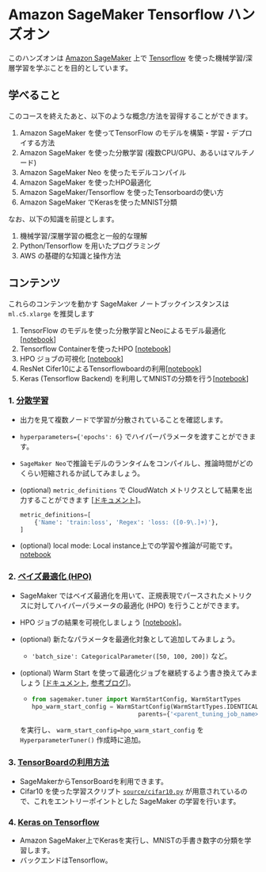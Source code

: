 # Amazon SageMaker Tensorflow ハンズオン

このハンズオンは [Amazon SageMaker](https://aws.amazon.com/jp/sagemaker/) 上で [Tensorflow](https://www.tensorflow.org/) を使った機械学習/深層学習を学ぶことを目的としています。

## 学べること
このコースを終えたあと、以下のような概念/方法を習得することができます。
1. Amazon SageMaker を使ってTensorFlow のモデルを構築・学習・デプロイする方法
1. Amazon SageMaker を使った分散学習 (複数CPU/GPU、あるいはマルチノード)
1. Amazon SageMaker Neo を使ったモデルコンパイル
1. Amazon SageMaker を使ったHPO最適化
1. Amazon SageMaker/Tensorflow を使ったTensorboardの使い方
1. Amazon SageMaker でKerasを使ったMNIST分類

なお、以下の知識を前提とします。
1. 機械学習/深層学習の概念と一般的な理解
1. Python/Tensorflow を用いたプログラミング
1. AWS の基礎的な知識と操作方法

## コンテンツ
これらのコンテンツを動かす SageMaker ノートブックインスタンスは `ml.c5.xlarge` を推奨します
1. TensorFlow のモデルを使った分散学習とNeoによるモデル最適化 [[notebook](https://github.com/shokout/handson-201812/blob/master/tensorflow_distributed_mnist/tensorflow_distributed_mnist_neo.ipynb)]
1. Tensorflow Containerを使ったHPO [[notebook](https://github.com/shokout/handson-201812/blob/master/tensorflow_mnist_hpo/hpo_tensorflow_mnist.ipynb)]
1. HPO ジョブの可視化 [[notebook](https://github.com/shokout/handson-201812/blob/master/tensorflow_mnist_hpo/HPO_Analyze_TuningJob_Results.ipynb)]
1. ResNet Cifer10によるTensorflowboardの利用[[notebook](https://github.com/shokout/handson-201812/blob/master/tensorflow_resnet_cifar10_with_tensorboard/tensorflow_resnet_cifar10_with_tensorboard.ipynb)]
1. Keras (Tensorflow Backend) を利用してMNISTの分類を行う[[notebook](https://github.com/shokout/handson-201812/blob/master/keras_tensorflow/keras_tensorflow_mnist.ipynb)]


### 1. [分散学習](https://github.com/shokout/handson-201812/blob/master/tensorflow_distributed_mnist/tensorflow_distributed_mnist_neo.ipynb "SAGEMAKER PYTHON SDK > tensorflow_distributed_mnist_neo.ipynb")

- 出力を見て複数ノードで学習が分散されていることを確認します。
- `hyperparameters={'epochs': 6}` でハイパーパラメータを渡すことができます。
- `SageMaker Neo`で推論モデルのランタイムをコンパイルし、推論時間がどのくらい短縮されるか試してみましょう。
- (optional) `metric_definitions` で CloudWatch メトリクスとして結果を出力することができます [[ドキュメント](https://docs.aws.amazon.com/sagemaker/latest/dg/training-metrics.html)]。
    
    ```python
    metric_definitions=[
        {'Name': 'train:loss', 'Regex': 'loss: ([0-9\.]+)'},
    ]
    ```
- (optional) local mode: Local instance上での学習や推論が可能です。[notebook](https://github.com/shokout/handson-201812/blob/master/tensorflow_distributed_mnist/tensorflow_local_mode_mnist.ipynb)

### 2. [ベイズ最適化 (HPO)](https://github.com/shokout/handson-201812/blob/master/tensorflow_mnist_hpo/hpo_tensorflow_mnist.ipynb "HYPERPARAMETER TUNING > hpo_tensorflow_mnist.ipynb")
- SageMaker ではベイズ最適化を用いて、正規表現でパースされたメトリクスに対してハイパーパラメータの最適化 (HPO) を行うことができます。
-  HPO ジョブの結果を可視化しましょう [[notebook](https://github.com/shokout/handson-201812/blob/master/tensorflow_mnist_hpo/HPO_Analyze_TuningJob_Results.ipynb "HYPERPARAMETER TUNING > HPO_Analyze_TuningJob_Result.ipynb")]。
- (optional) 新たなパラメータを最適化対象として追加してみましょう。
    - `'batch_size': CategoricalParameter([50, 100, 200])` など。
- (optional) Warm Start を使って最適化ジョブを継続するよう書き換えてみましょう [[ドキュメント](https://docs.aws.amazon.com/sagemaker/latest/dg/automatic-model-tuning-warm-start.html), [参考ブログ](https://aws.amazon.com/jp/blogs/news/amazon-sagemaker-automatic-model-tuning-becomes-more-efficient-with-warm-start-of-hyperparameter-tuning-jobs/)]。
    - ```python
      from sagemaker.tuner import WarmStartConfig, WarmStartTypes
      hpo_warm_start_config = WarmStartConfig(WarmStartTypes.IDENTICAL_DATA_AND_ALGORITHM,
                                    parents={'<parent_tuning_job_name>','<parent_tuning_job_name_2>'})
      ```
    
    を実行し、 `warm_start_config=hpo_warm_start_config` を `HyperparameterTuner()` 作成時に追加。

### 3. [TensorBoardの利用方法](https://github.com/shokout/handson-201812/blob/master/tensorflow_resnet_cifar10_with_tensorboard/tensorflow_resnet_cifar10_with_tensorboard.ipynb "tensorflow_resnet_cifar10_with_tensorboard > tensorflow_resnet_cifar10_with_tensorboard.ipynb")
- SageMakerからTensorBoardを利用できます。
- Cifar10 を使った学習スクリプト [`source/cifar10.py`](https://github.com/shokout/handson-201812/blob/master/tensorflow_resnet_cifar10_with_tensorboard/source_dir/resnet_cifar_10.py) が用意されているので、これをエントリーポイントとした SageMaker の学習を行います。

### 4. [Keras on Tensorflow](https://github.com/shokout/handson-201812/blob/master/keras_tensorflow/keras_tensorflow_mnist.ipynb)
- Amazon SageMaker上でKerasを実行し、MNISTの手書き数字の分類を学習します。
- バックエンドはTensorflow。

